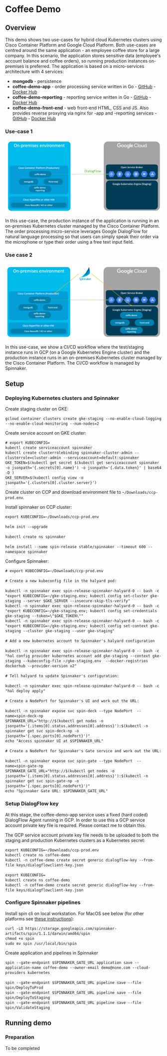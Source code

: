 # Coffee Demo
## Overview

This demo shows two use-cases for hybrid cloud Kubernetes clusters using Cisco Container Platform and Google Cloud Platform. Both use-cases are centred around the same application - an employee coffee store for a large company. In this scenario, the application stores sensitive data (employee's account balance and coffee orders), so running production instances on-premises is preferred. The application is based on a micro-services architecture with 4 services:

* **mongodb** - persistence
* **coffee-demo-app** - order processing service written in Go - [GitHub](https://github.com/cgascoig/coffee-demo-app) - [Docker Hub](https://hub.docker.com/r/cgascoig/coffee-demo-app/)
* **coffee-demo-reporting** - reporting service written in Go - [GitHub](https://github.com/cgascoig/coffee-demo-reporting) - [Docker Hub](https://hub.docker.com/r/cgascoig/coffee-demo-reporting/)
* **coffee-demo-front-end** - web front-end HTML, CSS and JS. Also provides reverse proxying via nginx for -app and -reporting services - [GitHub](https://github.com/cgascoig/coffee-demo-front-end) - [Docker Hub](https://hub.docker.com/r/cgascoig/coffee-demo-front-end/)

### Use-case 1

![Use case 1](images/overview-slide-1.png)

In this use-case, the production instance of the application is running in an on-premises Kubernetes cluster managed by the Cisco Container Platform. The order processing micro-service leverages Google DialogFlow for natural language processing so that users can simply speak their order via the microphone or type their order using a free text input field. 

### Use case 2

![Use case 2](images/overview-slide-2.png)

In this use-case, we show a CI/CD workflow where the test/staging instance runs in GCP (on a Google Kubernetes Engine cluster) and the production instance runs in an on-premises Kubernetes cluster managed by the Cisco Container Platform. The CI/CD workflow is managed by Spinnaker. 

## Setup

### Deploying Kubernetes clusters and Spinnaker

Create staging cluster on GKE: 
```
gcloud container clusters create gke-staging --no-enable-cloud-logging --no-enable-cloud-monitoring --num-nodes=2
```

Create service account on GKE cluster:
```
# export KUBECONFIG=
kubectl create serviceaccount spinnaker
kubectl create clusterrolebinding spinnaker-cluster-admin --clusterrole=cluster-admin --serviceaccount=default:spinnaker
GKE_TOKEN=$(kubectl get secret $(kubectl get serviceaccount spinnaker -o jsonpath='{.secrets[0].name}') -o jsonpath='{.data.token}' | base64 -D )
GKE_SERVER=$(kubectl config view -o jsonpath='{.clusters[0].cluster.server}')
```

Create cluster on CCP and download environment file to `~/Downloads/ccp-prod.env`. 

Install spinnaker on CCP cluster:
```
export KUBECONFIG=~/Downloads/ccp-prod.env

helm init --upgrade

kubectl create ns spinnaker

helm install --name spin-release stable/spinnaker --timeout 600 --namespace spinnaker
```


Configure Spinnaker:

```
# export KUBECONFIG=~/Downloads/ccp-prod.env

# Create a new kubeconfig file in the halyard pod:

kubectl -n spinnaker exec spin-release-spinnaker-halyard-0 -- bash -c "export KUBECONFIG=~/gke-staging.env; kubectl config set-cluster gke-staging --server $GKE_SERVER --insecure-skip-tls-verify"
kubectl -n spinnaker exec spin-release-spinnaker-halyard-0 -- bash -c "export KUBECONFIG=~/gke-staging.env; kubectl config set-credentials gke-staging --token=\"$GKE_TOKEN\""
kubectl -n spinnaker exec spin-release-spinnaker-halyard-0 -- bash -c "export KUBECONFIG=~/gke-staging.env; kubectl config set-context gke-staging --cluster gke-staging --user gke-staging"

# Add a new kubernetes account to Spinnaker's halyard configuration

kubectl -n spinnaker exec spin-release-spinnaker-halyard-0 -- bash -c "hal config provider kubernetes account add gke-staging --context gke-staging --kubeconfig-file ~/gke-staging.env  --docker-registries dockerhub --provider-version v2"

# Tell halyard to update Spinnaker's configuration:

kubectl -n spinnaker exec spin-release-spinnaker-halyard-0 -- bash -c "hal deploy apply"

# Create a NodePort for Spinnaker's UI and work out the URL:

kubectl -n spinnaker expose svc spin-deck --type NodePort  --name=spin-deck-np
SPINNAKER_URL="http://$(kubectl get nodes -o jsonpath='{.items[0].status.addresses[0].address}'):$(kubectl -n spinnaker get svc spin-deck-np -o jsonpath='{.spec.ports[0].nodePort}')"
echo "Access spinnaker UI at $SPINNAKER_URL"

# Create a NodePort for Spinnaker's Gate service and work out the URL:

kubectl -n spinnaker expose svc spin-gate --type NodePort  --name=spin-gate-np
SPINNAKER_GATE_URL="http://$(kubectl get nodes -o jsonpath='{.items[0].status.addresses[0].address}'):$(kubectl -n spinnaker get svc spin-gate-np -o jsonpath='{.spec.ports[0].nodePort}')"
echo "Spinnaker Gate URL: $SPINNAKER_GATE_URL"
```

### Setup DialogFlow key

At this stage, the coffee-demo-app service uses a fixed (hard coded) DialogFlow Agent running in GCP. In order to use this a GCP service account private key file is required. Please contact me to obtain this. 

The GCP service account private key file needs to be uploaded to both the staging and production Kubernetes clusters as a Kubernetes secret:

```
export KUBECONFIG=~/Downloads/ccp-prod.env
kubectl create ns coffee-demo
kubectl -n coffee-demo create secret generic dialogflow-key --from-file keys/dialogflowclient-key.json

export KUBECONFIG=
kubectl create ns coffee-demo
kubectl -n coffee-demo create secret generic dialogflow-key --from-file keys/dialogflowclient-key.json
```

### Configure Spinnaker pipelines

Install spin cli on local workstation. For MacOS see below (for other platforms see [these instructions](https://www.spinnaker.io/guides/spin/cli/#install-spin)):
```
curl -LO https://storage.googleapis.com/spinnaker-artifacts/spin/1.1.1/darwin/amd64/spin
chmod +x spin
sudo mv spin /usr/local/bin/spin
```

Create application and pipelines in Spinnaker
```
spin --gate-endpoint $SPINNAKER_GATE_URL application save --application-name coffee-demo --owner-email demo@none.com --cloud-providers kubernetes

spin --gate-endpoint $SPINNAKER_GATE_URL pipeline save --file spin/DeployToProd
spin --gate-endpoint $SPINNAKER_GATE_URL pipeline save --file spin/DeployToStaging
spin --gate-endpoint $SPINNAKER_GATE_URL pipeline save --file spin/ValidateStaging
```


## Running demo
### Preparation
To be completed
